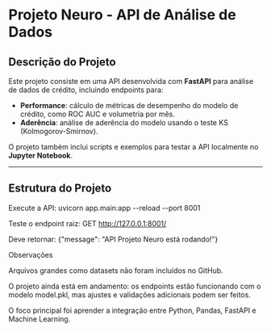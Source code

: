 # Projeto Neuro - API de Análise de Dados

## Descrição do Projeto
Este projeto consiste em uma API desenvolvida com **FastAPI** para análise de dados de crédito, incluindo endpoints para:

- **Performance**: cálculo de métricas de desempenho do modelo de crédito, como ROC AUC e volumetria por mês.
- **Aderência**: análise de aderência do modelo usando o teste KS (Kolmogorov-Smirnov).

O projeto também inclui scripts e exemplos para testar a API localmente no **Jupyter Notebook**.

---

## Estrutura do Projeto


Execute a API:
uvicorn app.main:app --reload --port 8001

Teste o endpoint raiz:
GET http://127.0.0.1:8001/

Deve retornar:
{"message": "API Projeto Neuro está rodando!"}


Observações

Arquivos grandes como datasets não foram incluídos no GitHub.

O projeto ainda está em andamento: os endpoints estão funcionando com o modelo model.pkl, mas ajustes e validações adicionais podem ser feitos.

O foco principal foi aprender a integração entre Python, Pandas, FastAPI e Machine Learning.



